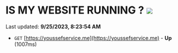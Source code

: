 # IS MY WEBSITE RUNNING ? [![](https://img.shields.io/static/v1?label=Sponsor&message=%E2%9D%A4&logo=GitHub&color=%23fe8e86)](https://github.com/sponsors/<username>)

Last updated: **9/25/2023, 8:23:54 AM**

- `GET` [https://youssefservice.me](https://youssefservice.me) - **Up** (1007ms)

